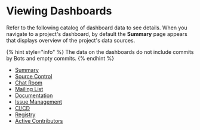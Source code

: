 # Viewing Dashboards

Refer to the following catalog of dashboard data to see details. When you navigate to a project's dashboard, by default the **Summary** page appears that displays overview of the project's data sources. 

{% hint style="info" %}
The data on the dashboards do not include commits by Bots and empty commits.
{% endhint %}

* [Summary](summary.md)
* [Source Control](source-control/)
* [Chat Room](chat-room/)
* [Mailing List](mailing-list/)
* [Documentation](documentation/)
* [Issue Management](project-management/)
* [CI/CD](ci-cd/)
* [Registry](registry/)
* [Active Contributors](active-contributors/)

